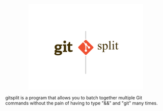 <p align="center">
<img src="https://github.com/rohit-px2/gitsplit/raw/main/images/gsp.png"
width="360" alt="gitsplit">
</p>
gitsplit is a program that allows you to batch together multiple Git commands without the pain of having to type "&&" and "git" many times. 

